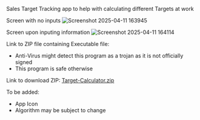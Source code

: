 Sales Target Tracking app to help with calculating different Targets at work

Screen with no inputs
![Screenshot 2025-04-11 163945](https://github.com/user-attachments/assets/980e9d84-08f0-4f98-8ac2-3da9de831025)


Screen upon inputing information
![Screenshot 2025-04-11 164114](https://github.com/user-attachments/assets/aa7387d7-eda0-48d9-a22c-53587671b5b2)


Link to ZIP file containing Executable file:
- Anti-Virus might detect this program as a trojan as it is not officially signed
- This program is safe otherwise
  
Link to download ZIP: [Target-Calculator.zip](https://github.com/user-attachments/files/19709846/Target-Calculator.zip)


To be added:
- App Icon
- Algorithm may be subject to change

